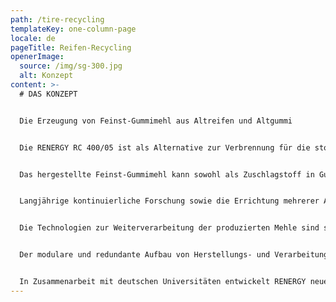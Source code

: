 ```yaml
---
path: /tire-recycling
templateKey: one-column-page
locale: de
pageTitle: Reifen-Recycling
openerImage:
  source: /img/sg-300.jpg
  alt: Konzept
content: >-
  # DAS KONZEPT


  Die Erzeugung von Feinst-Gummimehl aus Altreifen und Altgummi


  Die RENERGY RC 400/05 ist als Alternative zur Verbrennung für die stoffliche Verwertung von Altreifen und Altgummi entwickelt worden. Für RENERGY sind diese Reststoffe nicht nur eine ökologische Herausforderung, sondern in erster Linie eine wertvolle Rohstoffquelle.


  Das hergestellte Feinst-Gummimehl kann sowohl als Zuschlagstoff in Gummimischungen als auch zur Herstellung von Elastomer-Legierungen mit TPE-ähnlichen Eigenschaften verwendet werden.


  Langjährige kontinuierliche Forschung sowie die Errichtung mehrerer Anlagengenerationen führten dabei zur Entwicklung des Recycling-Systems RENERGY RC 400/05, das sehr feine und hochreine Gummimehle erzeugt.


  Die Technologien zur Weiterverarbeitung der produzierten Mehle sind so entwickelt worden, dass diese auf handelsüblichen Maschinen erfolgen kann.


  Der modulare und redundante Aufbau von Herstellungs- und Verarbeitungsanlagen der RENERGY RC 400/05 gewährleistet einen kontinuierlichen Betrieb, auch während Wartungs- und Reparaturarbeiten.


  In Zusammenarbeit mit deutschen Universitäten entwickelt RENERGY neue und geprüfte Werkstoffe.
---
```

